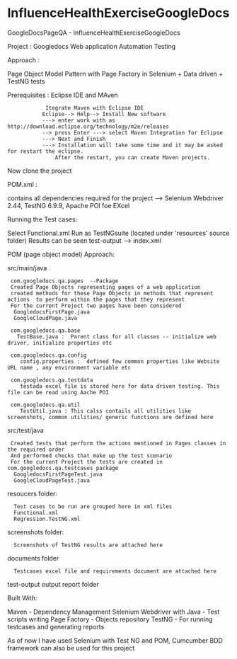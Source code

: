 # InfluenceHealthExerciseGoogleDocs
GoogleDocsPageQA - InfluenceHealthExerciseGoogleDocs

Project : Googledocs Web application Automation Testing

Approach :

Page Object Model Pattern with Page Factory in Selenium + Data driven + TestNG tests

 
Prerequisites : Eclipse IDE and MAven

                Itegrate Maven with Eclipse IDE
               Eclipse--> Help--> Install New software
               ---> enter work with as  http://download.eclipse.org/technology/m2e/releases 
               --> press Enter ---> select Maven Integration for Eclipse
               ---> Next and Finish
               ---> Installation will take some time and it may be asked for restart the eclipse.
                   After the restart, you can create Maven projects.
                   
Now clone the project

POM.xml   :

contains all dependencies required for the project --> Selenium Webdriver 2.44, TestNG 6.9.9, Apache POI foe EXcel

Running the Test cases:

Select Functional.xml Run as TestNGsuite  (located under 'resources' source folder) 
  Results can be seen test-output --> index.xml 
  
POM (page object model) Approach:

 
 src/main/java
 
     com.googledocs.qa.pages  --Package
     Created Page Objects representing pages of a web application 
     created methods for these Page Objects in methods that represent actions  to perform within the pages that they represent 
     For the current Project two pages have been considered
      GoogledocsFirstPage.java
      GoogleCloudPage.java
      
     com.googledocs.qa.base
       TestBase.java :  Parent class for all classes -- initialize web driver, initialize properties etc
     
     com.googledocs.qa.config
        config.properties :  defined few common properties like Website URL name , any environment variable etc
        
     com.googledocs.qa.testdata 
        testada excel file is stored here for data driven testing. This file can be read using Aache POI
        
     com.googledocs.qa.util
        TestUtil.java : This calss contails all utilities like screenshots, common utilities/ generic functions are defined here
        
  src/test/java
  
     Created tests that perform the actions mentioned in Pages classes in the required order 
     And performed checks that make up the test scenario 
     For the current Project the tests are created in com.googledocs.qa.testcases package
      GoogledocsFirstPageTest.java
      GoogleCloudPageTest.java
      
 resoucers folder:
 
      Test cases to be run are grouped here in xml files
      Functional.xml
      Regression.TestNG.xml
      
 screenshots folder:
 
      Screenshots of TestNG results are attached here
      
documents folder

      Testcases excel file and requirements document are attached here
      
 test-output
      output report folder
      
Built With:

Maven                           - Dependency Management
Selenium Webdriver with Java    - Test scripts writing
Page Factory                    -  Objects repository
TestNG                          - For running testcases and generating reports
      
      
   As of now I have used Selenium with Test NG and POM,   Cumcumber BDD framework can also be used for this project
     
      

  
  
